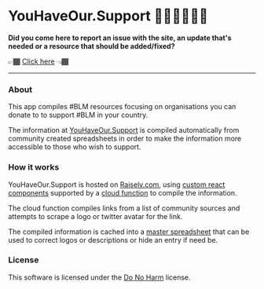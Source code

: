 # YouHaveOur.Support ✊🏿✊🏾✊🏽

**Did you come here to report an issue with the site, an update that's needed or a resource that should be added/fixed?**

👉🏾 [Click here](https://github.com/raisely/blm/issues/new) 👈🏾

---

### About

This app compiles #BLM resources focusing on organisations you can donate to to support #BLM in your country.

The information at [YouHaveOur.Support](https://YouHaveOur.Support) is compiled automatically from 
community created spreadsheets in order to make the information more accessible to those who wish to support.

### How it works

YouHaveOur.Support is hosted on [Raisely.com](https://raisely.com), using [custom react components](components)
supported by a [cloud function](functions) to compile the information.

The cloud function compiles links from a list of community sources and attempts to scrape a logo or twitter avatar
for the link.

The compiled information is cached into a [master spreadsheet](https://docs.google.com/spreadsheets/d/1BrzORduZ4Zf4y0HlHbkOnZqT826fHCjI_c4k4y0AaMo/edit#gid=854958934) that can be used to correct logos or descriptions
or hide an entry if need be.

### License

This software is licensed under the [Do No Harm](http://github.com/raisely/NoHarm) license.

